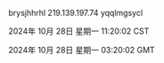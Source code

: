brysjhhrhl 219.139.197.74 yqqlmgsycl

2024年 10月 28日 星期一 11:20:02 CST

2024年 10月 28日 星期一 03:20:02 GMT
